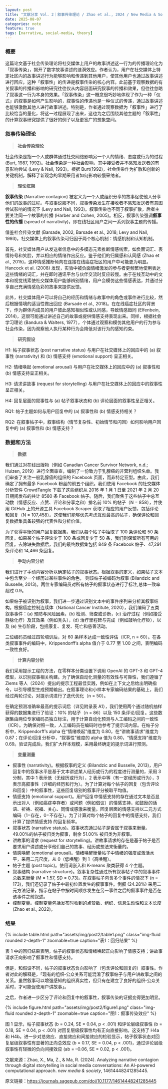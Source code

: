```yaml
---
layout: post
title: "文献分享 Vol. 2｜叙事传染理论 / Zhao et al., 2024 / New Media & Society"
date: 2025-08-07
categories: note
feature: true
tags: [narrative, social-media, theory]
---
```





### 概要

这篇论文基于社会传染理论将社交媒体上用户的故事讲述这一行为的传播理论化为「叙事传染」，揭开了数字故事讲述的涟漪效应。作者认为，用户在社交媒体上特定社区内的故事讲述行为能够影响和传递到其他用户，使其他用户也通过故事讲述进行回应，这种「叙事性」的传递是叙事传染的核心内容。此前基于观察数据的有关叙事的传播和影响的研究往往仅从内容层面研究叙事的传播和效果，但往往忽略了叙事这一行为本身的效果。「叙事传染」这一概念很巧妙地体现了作为一种「仪式」的叙事是如何产生影响的，叙事性的传递也是一种仪式的传递，通过故事讲述也能够激励其他人进行故事讲述。特别是，作者通过观察数据为「叙事性」进行了比较恰当的量化，将这一过程展现了出来，这也为之后围绕其他主题的「叙事性」的计算叙事研究提供了很好的例子以及更宽广的想象空间。

### 叙事传染理论

> **社会传染理论**
> 
社会传染是指一个人或群体通过社交网络影响另一个人的情绪、态度或行为的过程 (Burt, 1987, 1992)。社会传染是一种社会影响，其中接受者并不感知发送者的有意影响尝试 (Levy & Nail, 1993)。根据 Burt(1992)，社会传染作为扩散和创新的关键机制，解释了新观念的早期采用者如何影响较慢采纳者。

> **理论框架**
> 
**叙事传染** (Narrative contagion) 被定义为一个人或组织分享的故事促使他人分享他们的故事的过程。与叙事说服不同，叙事传染发生在接收者不感知发送者有意图尝试影响的情况下 (Levy and Nail, 1993)。叙事传染也不同于叙事扩散，后者主要关注同一个故事的传播 (Harber and Cohen, 2005)。相反，叙事传染强调**叙事性的传播** (spread of narrativily)，即在线社区用户之间一系列叙事主题的传播。

借鉴社会传染文献 (Barsade, 2002, Barsade et al., 2018; Levy and Nail, 1993)，社交媒体上的叙事传染可归因于两个核心机制：情感机制和认知机制。

首先，社交媒体用户从发送者信息中的多模态元素推断情感线索，如负面词汇、表情符号和笑脸，并以相应的情绪作出反应。鉴于他们的归属感和认同感 (Zhao et al., 2015)，这种情感推断倾向在连接在线癌症社区的用户中可能更为明显。Hancock et al. (2008) 发现，实验中被负面情绪激发的参与者更频繁地使用表达这些情绪的词汇，并在即时通讯平台与伙伴交流时反应较慢。由于在线互动中的文本和视觉线索使社交媒体用户能够辨别情绪，用户会模仿这些情感表达，并通过分享自己充满情感色彩的故事来提供反馈。

此外，社交媒体用户可以将自己的经历和情绪与故事中的角色或事件进行比较，然后根据情境的适当性做出回应 (Barsade et al., 2018)。在在线癌症社区的背景下，作为群体内成员的用户彼此感知相似性或认同感，导致情感趋同 (Elfenbein, 2014)，这很可能通过讲述自己的故事或提供情感支持表现出来。同样，根据社会学习理论 (Bandura & Walters, 1977），个体通过观察和模仿其他用户的行为参与社会传染，因为观察他人执行某种行为会降低对该行为的感知约束。

> **研究假设**
> 
H1: 帖子叙事状态 (post narrative status) 与用户在社交媒体上的回应中的 (a) 叙事性 (narrativity) 和 (b) 情感支持 (emotional support) 呈正相关。

H2: 情绪唤起 (emotional arousal) 与用户在社交媒体上的回应中的 (a) 叙事性和 (b) 情感支持呈正相关。

H3: 请求讲故事 (request for storytelling) 与用户在社交媒体上的回应中的叙事性呈正相关。

H4: 回复层面的叙事性与 (a) 帖子叙事状态和 (b) 评论层面的叙事性呈正相关。

RQ1: 帖子主题如何与用户回复中的 (a) 叙事性和 (b) 情感支持相关？

RQ2: 在叙事帖子中，叙事结构（情节复杂性、初始情节和闪回）如何影响用户回复中的 (a) 叙事性和 (b) 情感支持？

### 数据和方法

> **数据**
> 
我们通过对在线出版物（例如 Canadian Cancer Survivor Network, n.d.; Huizen, 2019）进行全面审查，编制了一份致力于乳腺癌的非营利组织名单。我们审查了关注一般乳腺癌的组织的 Facebook 页面，而非特定亚型。由此，我们确定了拥有最多 Facebook 粉丝的前五个组织。我们使用 Facebook 的社交媒体分析软件 CrowdTangle 下载了这些组织从 2016 年 1 月 1 日至 2021 年 2 月 20 日期间发布的共计 8580 条 Facebook 帖子。随后，我们聚焦于这些帖子中总互动数（情感反应、点赞、评论和分享之和）排名前 10% 的帖子（N = 858），并使用 GitHub 上的开源工具 Facebook Scraper 获取了相应的用户反馈，包括评论和回复（N = 107,458）。这使我们能够优先考虑互动最高的帖子，确保评论和回复数据集具备较强的代表性和分析价值。

为了获得平衡的用户回复数据集，我们从每个帖子中抽取了 100 条评论和 50 条回复。如果某个帖子评论少于 100 条或回复少于 50 条，我们则保留所有可用的回复。去除缺失数据后，我们的最终数据集包括 849 条 Facebook 帖子、47,291 条评论和 14,466 条回复。

> **手动内容分析**
> 
我们进行了手动内容分析以确定帖子的叙事状态。根据叙事的定义，如果帖子文本中包含至少一个经历过某些事件的角色， 则该帖子被编码为叙事 (Bilandzic and Busselle, 2013)。两位专家编码员对所有帖子的叙事状态进行了标注,总体一致率超过 0.9。

如果帖子被识别为叙事，我们进一步通过识别文本中的事件序列来分析其叙事结构。根据癌症控制连续体（National Cancer Institute, 2020），我们编码了五类叙事事件：(a) 预防与风险因素，(b) 检测、筛查或诊断，(c) 治疗过程（例如接受静脉化疗）及其效果（例如秃头），(d) 治疗里程碑与完成（例如敲响化疗铃），以及 (e) 生存阶段，包括康复、复发、死亡和慈善活动。

三位编码员经过四轮培训后，对 60 条样本达成一致性评估（ICR, n = 60）。在各类叙事事件的编码中，Krippendorff’s alpha 值介于 0.77 至 1.00 之间，表明编码一致性良好。

> **计算内容分析**
> 
我们采用提示工程的方法，在零样本分类设置下调用 OpenAI 的 GPT-3 和 GPT-4 模型，以识别叙事相关构建。为了确保自动化测量的有效性与可靠性，我们遵循了 Ziems 等人（2024）提出的提示工程最佳实践，例如在上下文之后给出明确指令，以引导模型生成预期输出。在叙事理论和小样本专家编码结果的基础上，我们经过两轮讨论，对提示词进行了迭代优化（n = 50）。

在确定预测准确率最高的提示词后（详见附录表 A1），我们使用两个通过随机抽样获得的数据集进行了验证：10% 的帖子（n = 86）以及 150 条评论/回复。这些数据集由两位专家编码员独立标注，用于计算自动化预测与人工编码之间的一致性（ICR）。为确保对照一致，人工编码员在编码时也参考了提示词内容。在帖子分析中，Krippendorff’s alpha 在“情绪唤起”维度为 0.80，在“讲故事请求”维度为 0.87；在评论/回复分析中，“叙事性”维度的 alpha 值为 0.80，“情感支持”维度为 0.69。验证完成后，我们扩大样本规模，采用最终确定的提示词进行预测。

> **变量测量**
> 
- 叙事性 (narrativity)。根据叙事的定义 (Bilandzic and Busselle, 2013)，用户回复中的叙事水平是基于文本讲述某人经历或行为的程度进行测量的，采用 3 分制，其中 1 表示低（无经历或行为），2 表示中等（有一定经历或行为），3 表示高叙事性（详细的经历和行为）。为了计算对每个帖子的回复（包含评论和回复）中的叙事性，这些回复级别的叙事评分被取平均值。
- 情感支持 (emotional support)。用户回复中情感支持的存在通过文本是否显示出对人（例如癌症幸存者）或问题（例如倡议）的情感支持，如鼓励的话语、祈祷、祝福、关心、同情或感激来衡量。回复层面的情感支持以二元方式编码（1=存在，0=不存在）。为了计算对每个帖子的回复中的情感支持，我们计算了提供情感支持 的回复频率。
- 叙事状态 (narrative status)。叙事状态通过帖子是否属于叙事来衡量。49.00%的帖子被归类为叙事，剩余 51.00% 被归类为非叙事。
- 讲故事的请求 (request for storytelling)。讲故事请求的存在是基于帖子是否要求用户讲述或分享他们自己的故事、经历或想法来衡量的。
- 情感唤醒 (emotional arousal)。情绪唤醒衡量帖子中情绪的强度或激活水平，采用二元尺度，从 0（低唤醒）到 1（高唤醒）。
- 帖子主题 (post topic)。使用词嵌入和 K-means 聚类获得 4 个主题。
- 叙事结构 (narrative structure)。叙事复杂性通过所有叙事帖子中的叙事事件总数来衡量 (M = 1.57, SD = 0.73)。在叙事帖子包含多个事件的情况下 (n = 173)，我们还记录了帖子中最初位置发生的叙事事件。倒叙 (24.28%) 采用二元方法记录，指示在帖子中按时间顺序发生在另一事件之后的叙事事件是否在该事件之前叙述。
- 控制变量。控制变量包括发布时收到的点赞数、组织、信息生动性和文本长度 (Zhao et al., 2022)。

### 结果

{% include table.html path="assets/img/post2/table1.png" class="img-fluid rounded z-depth-1" zoomable=true caption="表1：回归结果" %}

表 1 中的回归结果表明，帖子的叙事状态和情绪唤起正向影响了情感支持；讲故事请求正向影响了叙事性和情感支持。

但是，和假设不同，帖子的叙事状态负向影响了（包含评论和回复的）叙事性。作者对此的解释是，「现有的组织‐公众关系可能混淆了叙事帖子与用户讲故事之间的关系。虽然叙事可以增强感知的组织真实性，但只有在建立了良好的组织‐公众关系时，才可能促使用户讲故事」。

之后，作者进一步区分了评论和回复中的叙事性，叙事传染的证据变得更加明显。

{% include figure.html path="assets/img/post2/figure1.png" class="img-fluid rounded z-depth-1" zoomable=true caption="图1：叙事传染效应" %}

图 1 显示，帖子叙事状态 (b = 0.24, SE = 0.04, p < .001) 和评论层级叙事性 (b = 0.18, SE = 0.04, p < .001) 对回复层级叙事性均有正向直接影响。这支持了 H4a 和 H4b。进一步对总效应、直接效应和间接效应的检验显示，帖子叙事状态对回复层级叙事性有显著的正向总效应 (b = 0.17, SE = 0.04, p < .001)，通过评论层级叙事性有轻微的负向间接效应 (ab = –0.06, SE = 0.02, p < .001)。

文献来源：Zhao, X., Ma, Z., & Ma, R. (2024). Analyzing narrative contagion through digital storytelling in social media conversations: An AI-powered computational approach. *new media & society*, 14614448241285445.

原文链接：https://journals.sagepub.com/doi/10.1177/14614448241285445 
